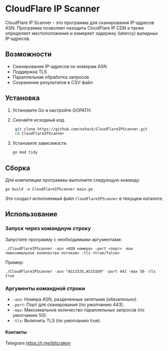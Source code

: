 # CloudFlare IP Scanner

CloudFlare IP Scanner - это программа для сканирования IP-адресов ASN. Программа позволяет находить CloudFlare IP CDN а также определяет местоположение и измеряет задержку (latency) валидных IP-адресов.

## Возможности

- Сканирование IP-адресов по номерам ASN
- Поддержка TLS
- Параллельная обработка запросов
- Сохранение результатов в CSV-файл

## Установка

1. Установите Go и настройте GOPATH.
2. Скачайте исходный код.

   ```sh
    git clone https://github.com/nxhack/CloudFlareIPScanner.git
    cd CloudFlareIPScanner
   ```

4. Установите зависимости.

    ```sh
    go mod tidy
    ```

## Сборка

Для компиляции программы выполните следующую команду:

    go build -o CloudFlareIPScanner main.go

Это создаст исполняемый файл `CloudFlareIPScanner` в текущем каталоге.

## Использование

### Запуск через командную строку

Запустите программу с необходимыми аргументами:

    ./CloudFlareIPScanner -asn <ASN номера> -port <порт> -max <максимальное количество потоков> -tls <true/false>

Пример:

    ./CloudFlareIPScanner -asn "AS13335,AS15169" -port 443 -max 50 -tls true

### Аргументы командной строки

- `-asn`: Номера ASN, разделенные запятыми (обязательно).
- `-port`: Порт для сканирования (по умолчанию 443).
- `-max`: Максимальное количество параллельных запросов (по умолчанию 50).
- `-tls`: Включить TLS (по умолчанию true).

#### Контакты
Telegram https://t.me/bitcraken
